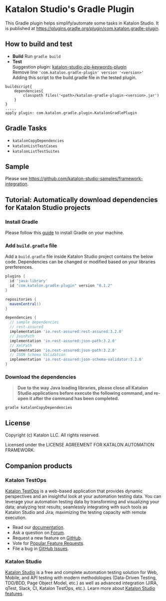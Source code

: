 # Katalon Studio's Gradle Plugin

This Gradle plugin helps simplify/automate some tasks in Katalon Studio. It is published at https://plugins.gradle.org/plugin/com.katalon.gradle-plugin.

## How to build and test
* **Build**
Run `gradle build`
* **Test** 
<br>Suggestion plugin: [katalon-studio-zip-keywords-plugin](https://github.com/katalon-studio/katalon-studio-zip-keywords-plugin)
<br>Remove line `'com.katalon.gradle-plugin' version '<version>'`
<br>Adding this script to the build.gradle file in the tested plugin.
```
buildscript{
    dependencies{
        classpath files('<path>/katalon-gradle-plugin-<version>.jar')
    }
}
.....
apply plugin: com.katalon.gradle.plugin.KatalonGradlePlugin
``` 



## Gradle Tasks

* `katalonCopyDependencies`
* `katalonListTestCases`
* `katalonListTestSuites`

## Sample

Please see https://github.com/katalon-studio-samples/framework-integration.

## Tutorial: Automatically download dependencies for Katalon Studio projects

### Install Gradle

Please follow this [guide](https://gradle.org/install/) to install Gradle on your machine.

### Add `build.gradle` file

Add a `build.gradle` file inside Katalon Studio project contains the below code. Dependencies can be changed or modified based on your libraries prerferences.

```gradle
plugins {
  id 'java-library'
  id "com.katalon.gradle-plugin" version "0.1.2"
}

repositories {
  mavenCentral()
}

dependencies {
  // sample dependencies
  // rest-assured
  implementation 'io.rest-assured:rest-assured:3.2.0'
  // JsonPath
  implementation 'io.rest-assured:json-path:3.2.0'
  // XmlPath
  implementation 'io.rest-assured:json-path:3.2.0'
  // JSON Schema Validation
  implementation 'io.rest-assured:json-schema-validator:3.2.0'
}

```

### Download the dependencies

> **Due to the way Java loading libraries, please close all Katalon Studio applications before execute the following command, and re-open it after the command has been completed.**

```
gradle katalonCopyDependencies
```

## License

Copyright (c) Katalon LLC. All rights reserved.

Licensed under the LICENSE AGREEMENT FOR KATALON AUTOMATION FRAMEWORK.

## Companion products

### Katalon TestOps

[Katalon TestOps](https://analytics.katalon.com) is a web-based application that provides dynamic perspectives and an insightful look at your automation testing data. You can leverage your automation testing data by transforming and visualizing your data; analyzing test results; seamlessly integrating with such tools as Katalon Studio and Jira; maximizing the testing capacity with remote execution.

* Read our [documentation](https://docs.katalon.com/katalon-analytics/docs/overview.html).
* Ask a question on [Forum](https://forum.katalon.com/categories/katalon-analytics).
* Request a new feature on [GitHub](CONTRIBUTING.md).
* Vote for [Popular Feature Requests](https://github.com/katalon-analytics/katalon-analytics/issues?q=is%3Aopen+is%3Aissue+label%3Afeature-request+sort%3Areactions-%2B1-desc).
* File a bug in [GitHub Issues](https://github.com/katalon-analytics/katalon-analytics/issues).

### Katalon Studio
[Katalon Studio](https://www.katalon.com) is a free and complete automation testing solution for Web, Mobile, and API testing with modern methodologies (Data-Driven Testing, TDD/BDD, Page Object Model, etc.) as well as advanced integration (JIRA, qTest, Slack, CI, Katalon TestOps, etc.). Learn more about [Katalon Studio features](https://www.katalon.com/features/).
